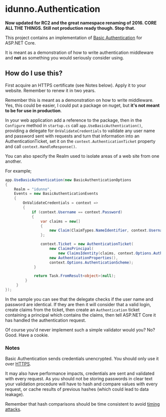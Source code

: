 ﻿# idunno.Authentication

**Now updated for RC2 and the great namespace renaming of 2016. CORE ALL THE THINGS. Still not production ready though. Stop that.**

This project contains an implementation of [Basic Authentication](https://tools.ietf.org/html/rfc1945#section-11) for ASP.NET Core. 

It is meant as a demonstration of how to write authentication middleware and **not** as something you would seriously consider using.

## How do I use this?

First acquire an HTTPS certificate (see Notes below). Apply it to your website. Remember to renew it in two years.

Remember this is meant as a demonstration on how to write middleware. Yes, this could be easier, 
I could put a package on nuget, but **it's not meant to be for use in production**.

In your web application add a reference to the package, then in the `Configure` method in `startup.cs` call
`app.UseBasicAuthentication()`, providing a delegate for `OnValidateCredentials` to validate any 
user name and password sent with requests and turn that information into an AuthenticationTicket, set it
on the `context.AuthenticationTicket` property and call `context.HandleResponse()`.

You can also specify the Realm used to isolate areas of a web site from one another.

For example;

```c#
app.UseBasicAuthentication(new BasicAuthenticationOptions 
{
    Realm = "idunno",
    Events = new BasicAuthenticationEvents
    {
        OnValidateCredentials = context =>
        {
            if (context.Username == context.Password)
            {
                var claims = new[]
                {
                    new Claim(ClaimTypes.NameIdentifier, context.Username)
                };

                context.Ticket = new AuthenticationTicket(
                    new ClaimsPrincipal(
					    new ClaimsIdentity(claims, context.Options.AuthenticationScheme)),
                    new AuthenticationProperties(), 
					context.Options.AuthenticationScheme);
             }

             return Task.FromResult<object>(null);
         }
     }
});
```

In the sample you can see that the delegate checks if the user name and password are identical. If they
are then it will consider that a valid login, create claims from the ticket, then create an
`Authentication` ticket containing a principal which contains the claims, then tell ASP.NET Core it 
has handled the authentication request.

Of course you'd never implement such a simple validator would you? No? Good. Have a cookie.

### Notes

Basic Authentication sends credentials unencrypted. You should only use it over [HTTPS](https://en.wikipedia.org/wiki/HTTPS). 

It may also have performance impacts, credentials are sent and validated with every request. As you should not be storing passwords in clear text your validation procedure will have to hash and compare values
with every request, or cache results of previous hashes (which could lead to data leakage). 

Remember that hash comparisons should be time consistent to avoid [timing attacks](https://en.wikipedia.org/wiki/Timing_attack).